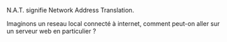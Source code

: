 N.A.T. signifie Network Address Translation.

Imaginons un reseau local connecté à internet, comment peut-on aller sur un serveur web en particulier ?


